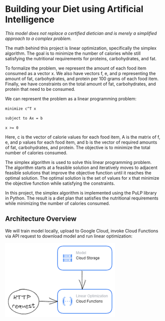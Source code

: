 # Building your Diet using Artificial Intelligence

_This model does not replace a certified dietician and is merely a simplified approach to a complex problem._

The math behind this project is linear optimization, specifically the simplex algorithm. The goal is to minimize the number of calories while still satisfying the nutritional requirements for proteins, carbohydrates, and fat.

To formalize the problem, we represent the amount of each food item consumed as a vector x. We also have vectors f, e, and p representing the amount of fat, carbohydrates, and protein per 100 grams of each food item. Finally, we have constraints on the total amount of fat, carbohydrates, and protein that need to be consumed.

We can represent the problem as a linear programming problem:

`minimize c^T x`

`subject to Ax = b`

`x >= 0`

Here, c is the vector of calorie values for each food item, A is the matrix of f, e, and p values for each food item, and b is the vector of required amounts of fat, carbohydrates, and protein. The objective is to minimize the total number of calories consumed.

The simplex algorithm is used to solve this linear programming problem. The algorithm starts at a feasible solution and iteratively moves to adjacent feasible solutions that improve the objective function until it reaches the optimal solution. The optimal solution is the set of values for x that minimize the objective function while satisfying the constraints.

In this project, the simplex algorithm is implemented using the PuLP library in Python. The result is a diet plan that satisfies the nutritional requirements while minimizing the number of calories consumed.

## Architecture Overview
We will train model locally, upload to Google Cloud, invoke Cloud Functions via API request to download model and run linear optimization:

![](resources/architecture.png)